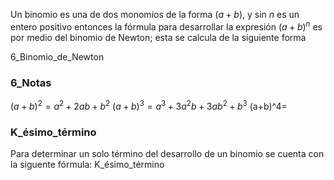 

Un binomio es una de dos monomios de la forma $(a+b)$, y sin $n$ es un entero positivo entonces la fórmula para desarrollar la expresión $(a+b)^n$ es por medio del binomio de Newton; esta se calcula de la siguiente forma

6_Binomio_de_Newton 

### 6_Notas 
$(a+b)^2=a^2+2ab+b^2$
$(a+b)^3=a^3+3a^2b+3ab^2+b^3$
(a+b)^4=

### K_ésimo_término

Para determinar un solo término del desarrollo de un binomio se cuenta con la siguente fórmula: K_ésimo_término

